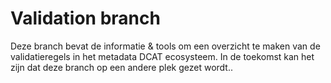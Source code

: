 # Validation branch

Deze branch bevat de informatie & tools om een overzicht te maken van de validatieregels in het metadata DCAT ecosysteem.
In de toekomst kan het zijn dat deze branch op een andere plek gezet wordt..
